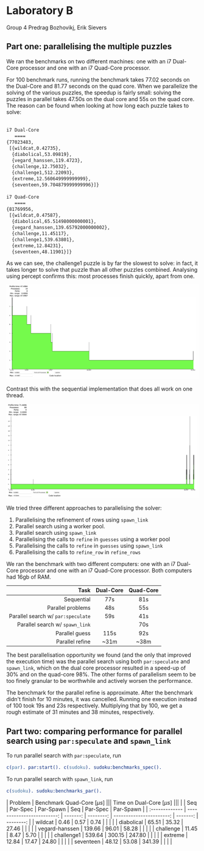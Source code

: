 # Laboratory B
Group 4
Predrag Bozhovikj, Erik Sievers

## Part one: parallelising the multiple puzzles

We ran the benchmarks on two different machines: one with an i7 Dual-Core processor and one with an i7 Quad-Core processor.

For 100 benchmark runs, running the benchmark takes 77.02 seconds on the Dual-Core and 81.77 seconds on the quad core. When we parallelize the solving of the various puzzles, the speedup is fairly small: solving the puzzles in parallel takes 47.50s on the dual core and 55s on the quad core. The reason can be found when looking at how long each puzzle takes to solve:
```

i7 Dual-Core
   ====
{77023483,
 [{wildcat,0.42735},
  {diabolical,53.09819},
  {vegard_hanssen,119.4723},
  {challenge,12.75032},
  {challenge1,512.22093},
  {extreme,12.560649999999999},
  {seventeen,59.704879999999996}]}

i7 Quad-Core
   ====
{81769956,
 [{wildcat,0.47587},
  {diabolical,65.51498000000001},
  {vegard_hanssen,139.65792000000002},
  {challenge,11.45117},
  {challenge1,539.63801},
  {extreme,12.84231},
  {seventeen,48.11901}]}
```

As we can see, the challenge1 puzzle is by far the slowest to solve: in fact, it takes longer to solve that puzzle than all other puzzles combined. Analysing using percept confirms this: most processes finish quickly, apart from one.

![](Parallel.png)

Contrast this with the sequential implementation that does all work on one thread.

![](Sequential.png)

We tried three different approaches to parallelising the solver:
1. Parallelising the refinement of rows using `spawn_link`
2. Parallel search using a worker pool.
3. Parallel search using `spawn_link`
4. Parallelising the calls to `refine` in `guesses` using a worker pool
5. Parallelising the calls to `refine` in `guesses` using `spawn_link`
6. Parallelising the calls to `refine_row` in `refine_rows`

We ran the benchmark with two different computers: one with an i7 Dual-Core processor and one with an i7 Quad-Core processor. Both computers had 16gb of RAM.

|                               Task | Dual-Core | Quad-Core |
| ---------------------------------: | :-------: | :-------: |
|                         Sequential |    77s    |    81s    |
|                  Parallel problems |    48s    |    55s    |
| Parallel search w/ `par:speculate` |    59s    |    41s    |
|    Parallel search w/ `spawn_link` |           |    70s    |
|                     Parallel guess |   115s    |    92s    |
|                    Parallel refine |   ~31m    |   ~38m    |

The best parallelisation opportunity we found (and the only that improved the execution time) was the parallel search using both `par:speculate` and `spawn_link`, which on the dual core processor resulted in a speed-up of 30% and on the quad-core 98%. The other forms of parallelism seem to be too finely granular to be worthwhile and actively worsen the performance.

The benchmark for the parallel refine is approximate. After the benchmark didn't finish for 10 minutes, it was cancelled. Running one execution instead of 100 took 19s and 23s respectively. Multiplying that by 100, we get a rough estimate of 31 minutes and 38 minutes, respectively.

## Part two: comparing performance for parallel search using `par:speculate` and `spawn_link`

To run parallel search with `par:speculate`, run

```erlang
c(par). par:start(). c(sudoku). sudoku:benchmarks_spec().
```

To run parallel search with `spawn_link`, run

```erlang
c(sudoku). sudoku:benchmarks_par().
```


<style>
.final-results tr:nth-child(1) td:nth-child(2) { background: green; color: white; }
.final-results tr:nth-child(1) td:nth-child(3) { background: yellow; color: black; }
.final-results tr:nth-child(1) td:nth-child(4) { background: red; color: white; }

.final-results tr:nth-child(2) td:nth-child(2) { background: red; color: white; }
.final-results tr:nth-child(2) td:nth-child(3) { background: yellow; color: black; }
.final-results tr:nth-child(2) td:nth-child(4) { background: green; color: white; }

.final-results tr:nth-child(3) td:nth-child(2) { background: red; color: white; }
.final-results tr:nth-child(3) td:nth-child(3) { background: yellow; color: black; }
.final-results tr:nth-child(3) td:nth-child(4) { background: green; color: white; }

.final-results tr:nth-child(4) td:nth-child(2) { background: red; color: white; }
.final-results tr:nth-child(4) td:nth-child(3) { background: yellow; color: black; }
.final-results tr:nth-child(4) td:nth-child(4) { background: green; color: white; }

.final-results tr:nth-child(5) td:nth-child(2) { background: red; color: white; }
.final-results tr:nth-child(5) td:nth-child(3) { background: yellow; color: black; }
.final-results tr:nth-child(5) td:nth-child(4) { background: green; color: white; }

.final-results tr:nth-child(6) td:nth-child(2) { background: green; color: white; }
.final-results tr:nth-child(6) td:nth-child(3) { background: yellow; color: black; }
.final-results tr:nth-child(6) td:nth-child(4) { background: red; color: white; }

.final-results tr:nth-child(7) td:nth-child(2) { background: green; color: white; }
.final-results tr:nth-child(7) td:nth-child(3) { background: yellow; color: black; }
.final-results tr:nth-child(7) td:nth-child(4) { background: red; color: white; }
</style>

<div class="final-results">

|        Problem |                      Benchmark Quad-Core [*µs*] |||                      Time on Dual-Core [*µs*] |||
|                |                        Seq | Par-Spec | Par-Spawn |                      Seq | Par-Spec | Par-Spawn |
| :------------- | -------------------------: | -------: | --------: | -----------------------: | -------: | --------: |
|        wildcat |                       0.46 |     0.57 |      0.74 |                          |          |           |
|     diabolical |                      65.51 |    35.32 |     27.46 |                          |          |           |
| vegard-hanssen |                     139.66 |    96.01 |     58.28 |                          |          |           |
|      challenge |                      11.45 |     8.47 |      5.70 |                          |          |           |
|     challenge1 |                     539.64 |   300.15 |    247.80 |                          |          |           |
|        extreme |                      12.84 |    17.47 |     24.80 |                          |          |           |
|      seventeen |                      48.12 |    53.08 |    341.39 |                          |          |           |

</div>

<!-- ### Parallel search worker pool vs `spawn_link`
Worker pool:
```
{51107880,
 [{wildcat,0.5748},
  {diabolical,35.3176},
  {vegard_hanssen,96.00833},
  {challenge,8.47266},
  {challenge1,300.15292999999997},
  {extreme,17.468709999999998},
  {seventeen,53.08332}]}
```

`spawn_link`
```
{70617098,
 [{wildcat,0.74327},
  {diabolical,27.45721},
  {vegard_hanssen,58.28196},
  {challenge,5.69686},
  {challenge1,247.7979},
  {extreme,24.79955},
  {seventeen,341.39387}]}
```

This brings a nice speedup to all problems, except extreme and seventeen which are slower than on the sequential solver. -->

<!-- After implementing worker pools and splitting of the initial decision tree into one process for each, the number of processes jumps drastically without a significant speedup in execution (46.4s), as can be seen in percept. -->
<!-- ![](ConcurrentInitialTreeSplit.png) -->
